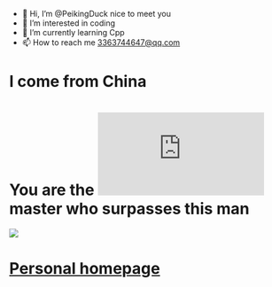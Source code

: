 - 👋 Hi, I’m @PeikingDuck nice to meet you
- 👀 I’m interested in coding
- 🌱 I’m currently learning Cpp 
- 📫 How to reach me 3363744647@qq.com

# I come from China


# You are the ![](http://www.hit-counts.com/counter.php?t=MTQ0NTc4OA==)master who surpasses this man




![](https://s1.ax1x.com/2018/04/04/C9AddU.gif)


# [Personal homepage](https://www.luogu.com.cn/user/453463)

<!---
PeikingDuck/PeikingDuck is a ✨ special ✨ repository because its `README.md` (this file) appears on your GitHub profile.
You can click the Preview link to take a look at your changes.
--->
